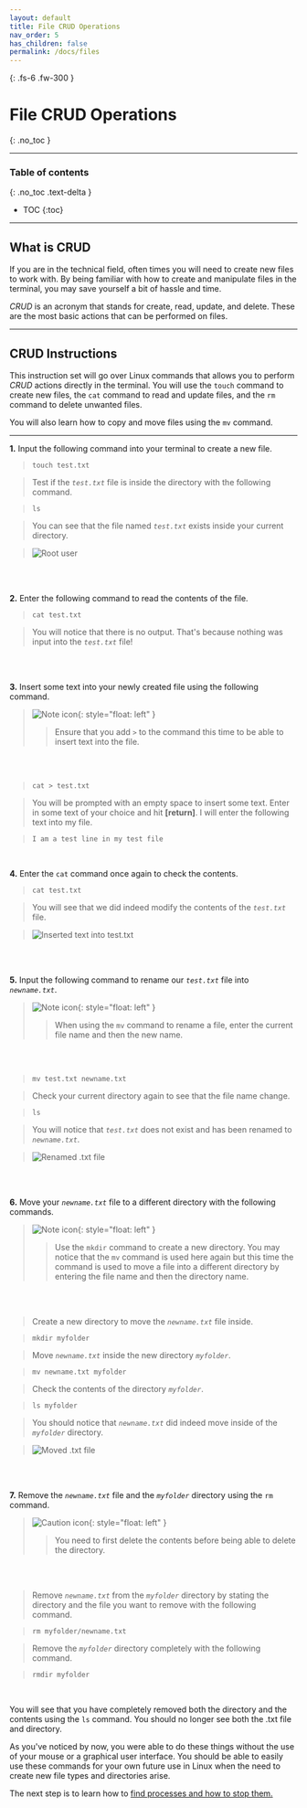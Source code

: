 ```yaml
---
layout: default
title: File CRUD Operations
nav_order: 5
has_children: false
permalink: /docs/files
---
```


{: .fs-6 .fw-300 }

# File CRUD Operations
{: .no_toc }

---

### Table of contents
{: .no_toc .text-delta }
* TOC
{:toc}

---

## What is CRUD

If you are in the technical field, often times you will need to create new files to work with. By being familiar with how to create and manipulate files in the terminal, you may save yourself a bit of hassle and time. 

_CRUD_ is an acronym that stands for create, read, update, and delete. These are the most basic actions that can be performed on files.

---

## CRUD Instructions

This instruction set will go over Linux commands that allows you to perform _CRUD_ actions directly in the terminal. You will use the `touch` command to create new files, the `cat` command to read and update files, and the `rm` command to delete unwanted files.

 You will also learn how to copy and move files using the `mv` command.

---

**1.** Input the following command into your terminal to create a new file.

>```
>touch test.txt
>```

>Test if the *`test.txt`* file is inside the directory with the following command.

>```
>ls
>```

>You can see that the file named *`test.txt`* exists inside your current directory.

>![Root user](https://github.com/dl90/linux-basics/blob/gh-pages/docs/images/files/rootuser.png?raw=true "Root user")
<br />
<br />

**2.** Enter the following command to read the contents of the file.

>```
>cat test.txt
>```

>You will notice that there is no output. That's because nothing was input into the *`test.txt`* file!
<br />
<br />

**3.** Insert some text into your newly created file using the following command.
<br />

>![Note icon](https://github.com/dl90/linux-basics/blob/gh-pages/docs/images/icons/note.png?raw=true "Note"){: style="float: left" }
>>Ensure that you add *`>`* to the command this time to be able to insert text into the file.
<br />
<br />

>```
>cat > test.txt
>```

>You will be prompted with an empty space to insert some text. Enter in some text of your choice and hit **[return]**. I will enter the following text into my file.

>```
>I am a test line in my test file
>```
<br />

**4.** Enter the `cat` command once again to check the contents.

>```
>cat test.txt
>```

>You will see that we did indeed modify the contents of the *`test.txt`* file.

>![Inserted text into test.txt](https://github.com/dl90/linux-basics/blob/gh-pages/docs/images/files/insert-text.png?raw=true "test.txt has contents")
<br />
<br />

**5.** Input the following command to rename our *`test.txt`* file into *`newname.txt`*.
<br />

>![Note icon](https://github.com/dl90/linux-basics/blob/gh-pages/docs/images/icons/note.png?raw=true "Note"){: style="float: left" }
>>When using the `mv` command to rename a file, enter the current file name and then the new name.
<br />
<br />

>```
>mv test.txt newname.txt
>```

>Check your current directory again to see that the file name change.

>```
>ls
>```

>You will notice that *`test.txt`* does not exist and has been renamed to *`newname.txt`*.

>![Renamed .txt file](https://github.com/dl90/linux-basics/blob/gh-pages/docs/images/files/renamed.png?raw=true "Renamed .txt file.")
<br />
<br />

**6.** Move your *`newname.txt`* file to a different directory with the following commands.
<br />

>![Note icon](https://github.com/dl90/linux-basics/blob/gh-pages/docs/images/icons/note.png?raw=true "Note"){: style="float: left" }
>>Use the `mkdir` command to create a new directory. You may notice that the `mv` command is used here again but this time the command is used to move a file into a different directory by entering the file name and then the directory name.
<br />
<br />

>Create a new directory to move the *`newname.txt`* file inside.

>```
>mkdir myfolder
>```

> Move *`newname.txt`* inside the new directory *`myfolder`*.

>```
>mv newname.txt myfolder
>```

>Check the contents of the directory *`myfolder`*.

>```
>ls myfolder
>```

>You should notice that *`newname.txt`* did indeed move inside of the *`myfolder`* directory.

>![Moved .txt file](https://github.com/dl90/linux-basics/blob/gh-pages/docs/images/files/moved.png?raw=true "Moved .txt file.")
<br />
<br />

**7.** Remove the *`newname.txt`* file and the *`myfolder`* directory using the `rm` command.
<br />

>![Caution icon](https://github.com/dl90/linux-basics/blob/gh-pages/docs/images/icons/caution.png?raw=true "Caution"){: style="float: left" } 
>>You need to first delete the contents before being able to delete the directory.
<br />
<br />

>Remove *`newname.txt`* from the *`myfolder`* directory by stating the directory and the file you want to remove with the following command.

>```
>rm myfolder/newname.txt
>```

>Remove the *`myfolder`* directory completely with the following command.

>```
>rmdir myfolder
>```
<br />

You will see that you have completely removed both the directory and the contents using the `ls` command. You should no longer see both the .txt file and directory.

As you've noticed by now, you were able to do these things without the use of your mouse or a graphical user interface. You should be able to easily use these commands for your own future use in Linux when the need to create new file types and directories arise.

The next step is to learn how to [find processes and how to stop them.](https://dl90.github.io/linux-basics/docs/processes)